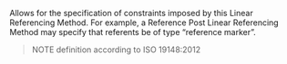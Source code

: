 Allows for the specification of constraints imposed by this Linear Referencing Method. For example, a Reference Post Linear Referencing Method may specify that referents be of type “reference marker”.

> NOTE definition according to ISO 19148:2012
